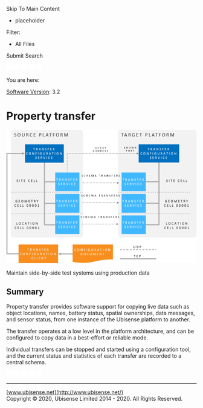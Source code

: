 

Skip To Main Content

[](../../../Home.htm)

  * placeholder

Filter:

  * All Files

Submit Search

![Navigate previous](../../../images/transparent.gif) ![Navigate
next](../../../images/transparent.gif) ![Expand
all](../../../images/transparent.gif) ![](../../../images/transparent.gif)
![Print](../../../images/transparent.gif)

You are here:

[Software Version](../../FrontMatters\(Online\)/features-and-versions.htm):
3.2

# Property transfer

![](../../../images/LocPropTransfer.png)

Maintain side-by-side test systems using production data

## Summary

Property transfer provides software support for copying live data such as
object locations, names, battery status, spatial ownerships, data messages,
and sensor status, from one instance of the Ubisense platform to another.

The transfer operates at a low level in the platform architecture, and can be
configured to copy data in a best-effort or reliable mode.

Individual transfers can be stopped and started using a configuration tool,
and the current status and statistics of each transfer are recorded to a
central schema.

![Navigate previous](../../../images/transparent.gif) ![Navigate
next](../../../images/transparent.gif) ![Expand
all](../../../images/transparent.gif) ![](../../../images/transparent.gif)
![Print](../../../images/transparent.gif)

* * *

[www.ubisense.net](http://www.ubisense.net/)  
Copyright © 2020, Ubisense Limited 2014 - 2020. All Rights Reserved.

